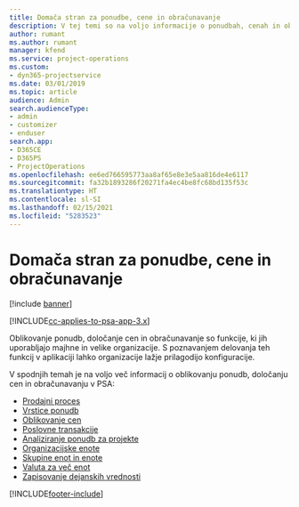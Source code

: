 ```yaml
---
title: Domača stran za ponudbe, cene in obračunavanje
description: V tej temi so na voljo informacije o ponudbah, cenah in obračunavanju.
author: rumant
ms.author: rumant
manager: kfend
ms.service: project-operations
ms.custom:
- dyn365-projectservice
ms.date: 03/01/2019
ms.topic: article
audience: Admin
search.audienceType:
- admin
- customizer
- enduser
search.app:
- D365CE
- D365PS
- ProjectOperations
ms.openlocfilehash: ee6ed766595773aa8af65e8e3e5aa816de4e6117
ms.sourcegitcommit: fa32b1893286f20271fa4ec4be8fc68bd135f53c
ms.translationtype: HT
ms.contentlocale: sl-SI
ms.lasthandoff: 02/15/2021
ms.locfileid: "5283523"
---
```

# <a name="quoting-pricing-and-billing-home-page"></a>Domača stran za ponudbe, cene in obračunavanje

[!include [banner](../includes/psa-now-project-operations.md)]

[!INCLUDE[cc-applies-to-psa-app-3.x](../includes/cc-applies-to-psa-app-3x.md)]

Oblikovanje ponudb, določanje cen in obračunavanje so funkcije, ki jih uporabljajo majhne in velike organizacije. S poznavanjem delovanja teh funkcij v aplikaciji lahko organizacije lažje prilagodijo konfiguracije.

V spodnjih temah je na voljo več informacij o oblikovanju ponudb, določanju cen in obračunavanju v PSA:

- [Prodajni proces](basic-sales-process.md)
- [Vrstice ponudb](basic-quote-lines.md)
- [Oblikovanje cen](basic-pricing.md)
- [Poslovne transakcije](basic-business-transactions.md)
- [Analiziranje ponudb za projekte](basic-analyzing-quotes.md)
- [Organizacijske enote](advanced-organizational.md)
- [Skupine enot in enote](advanced-units.md)
- [Valuta za več enot](advanced-currency.md)
- [Zapisovanje dejanskih vrednosti](advanced-actuals.md)


[!INCLUDE[footer-include](../includes/footer-banner.md)]